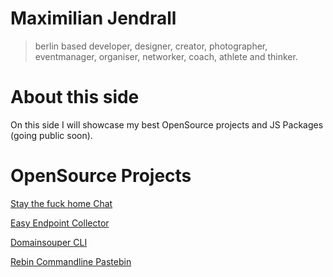 # Maximilian Jendrall
> berlin based developer, designer, creator, photographer, eventmanager, organiser, networker, coach, athlete and thinker.

# About this side
On this side I will showcase my best OpenSource projects and JS Packages (going public soon).


# OpenSource Projects
[Stay the fuck home Chat](https://github.com/toorusr/stfh.chat)

[Easy Endpoint Collector](https://github.com/toorusr/expresscollect)

[Domainsouper CLI](https://github.com/toorusr/domainsoup-cli)

[Rebin Commandline Pastebin](https://github.com/toorusr/rebin)
